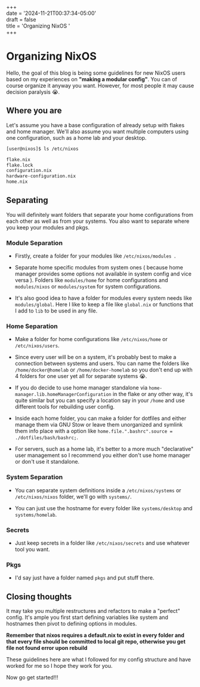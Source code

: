 +++  
date = '2024-11-21T00:37:34-05:00'  
draft = false  
title = 'Organizing NixOS '  
+++

# Organizing NixOS 

Hello, the goal of this blog is being some guidelines for new NixOS users based on my experiences on **"making a modular config"**. You can of course organize it anyway you want. However, for most people it may cause decision paralysis 😭.

## Where you are

Let's assume you have a base configuration of already setup with flakes and home manager. We'll also assume you want multiple computers using one configuration, such as a home lab and your desktop.

```bash
[user@nixos]$ ls /etc/nixos

flake.nix 
flake.lock 
configuration.nix 
hardware-configuration.nix
home.nix
```

## Separating 

You will definitely want folders that separate your home configurations from each other as well as from your systems. You also want to separate where you keep your modules and pkgs. 

### Module Separation 
- Firstly, create a folder for your modules like ```/etc/nixos/modules ```.


- Separate home specific modules from system ones ( because home manager provides some options not available in system config and vice versa ). Folders like  ```modules/home``` for home configurations and  ``` modules/nixos``` or  ```modules/system``` for system configurations.

- It's also good idea to have a folder for modules every system needs like ```modules/global```. Here I like to keep a file like ```global.nix``` or functions that I add to ```lib``` to be used in any file.


### Home Separation
- Make a folder for home configurations like ```/etc/nixos/home``` or ```/etc/nixos/users```.

- Since every user will be on a system, it's probably best to make a connection between systems and users. You can name the folders like ```/home/docker@homelab``` or ```/home/docker-homelab``` so you don't end up with 4 folders for one user yet all for separate systems 😭.

- If you do decide to use home manager standalone via ```home-manager.lib.homeManagerConfiguration``` in the flake or any other way, it's quite similar but you can specify a location say in your ```/home``` and use different tools for rebuilding user config.

- Inside each home folder, you can make a folder for dotfiles and either manage them via GNU Stow or leave them unorganized and symlink them info place with  a option like ```home.file.".bashrc".source = ./dotfiles/bash/bashrc;```.

- For servers, such as a home lab, it's better to a more much "declarative" user management so I recommend you either don't use home manager or don't use it standalone.

### System Separation 

- You can separate system definitions inside a ```/etc/nixos/systems``` or ```/etc/nixos/nixos``` folder, we'll go with ```systems/```.

- You can just use the hostname for every folder like ```systems/desktop``` and ```systems/homelab```.

### Secrets

- Just keep secrets in a folder like ```/etc/nixos/secrets``` and use whatever tool you want.

### Pkgs

- I'd say just have a folder named ```pkgs``` and put stuff there.

## Closing thoughts 

It may take you multiple restructures and refactors to make a "perfect" config. It's ample you first start defining variables like system and hostnames then pivot to defining options in modules.

**Remember that nixos requires a default.nix to exist in every folder and that every file should be committed to local git repo, otherwise you get file not found error upon rebuild**

These guidelines here are what I followed for my config structure and have worked for me so I hope they work for you.

Now go get started!!!



